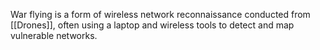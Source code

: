 War flying is a form of wireless network reconnaissance conducted from [[Drones]], often using a laptop and wireless tools to detect and map vulnerable networks.
